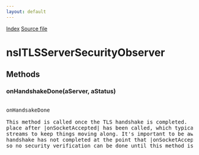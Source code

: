 ```yaml
---
layout: default
---
```

<div id='links'><a href="../index.html">Index</a>
<a href="http://dxr.mozilla.org/mozilla-central/source/netwerk/base/public/nsITLSServerSocket.idl">Source file</a>
</div>

# nsITLSServerSecurityObserver #

## Methods ##

### onHandshakeDone(aServer, aStatus) ###
<pre>  
onHandsakeDone  
  
This method is called once the TLS handshake is completed.  This takes  
place after |onSocketAccepted| has been called, which typically opens the  
streams to keep things moving along. It's important to be aware that the  
handshake has not completed at the point that |onSocketAccepted| is called,  
so no security verification can be done until this method is called.  
  
</pre>